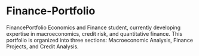# Finance-Portfolio
FinancePortfolio  Economics and Finance student, currently developing expertise in macroeconomics, credit risk, and quantitative finance. This portfolio is organized into three sections: Macroeconomic Analysis, Finance Projects, and Credit Analysis.
